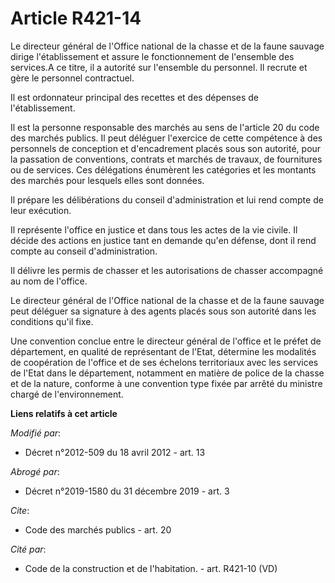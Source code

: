 # Article R421-14

Le directeur général de l'Office national de la chasse et de la faune sauvage dirige l'établissement et assure le
fonctionnement de l'ensemble des services.A ce titre, il a autorité sur l'ensemble du personnel. Il recrute et gère le
personnel contractuel. 

Il est ordonnateur principal des recettes et des dépenses de l'établissement. 

Il est la personne responsable des marchés au sens de l'article 20 du code des marchés publics. Il peut déléguer l'exercice
de cette compétence à des personnels de conception et d'encadrement placés sous son autorité, pour la passation de
conventions, contrats et marchés de travaux, de fournitures ou de services. Ces délégations énumèrent les catégories et les
montants des marchés pour lesquels elles sont données. 

Il prépare les délibérations du conseil d'administration et lui rend compte de leur exécution. 

Il représente l'office en justice et dans tous les actes de la vie civile. Il décide des actions en justice tant en demande
qu'en défense, dont il rend compte au conseil d'administration. 

Il délivre les permis de chasser et les autorisations de chasser accompagné au nom de l'office. 

Le directeur général de l'Office national de la chasse et de la faune sauvage peut déléguer sa signature à des agents placés
sous son autorité dans les conditions qu'il fixe.

Une convention conclue entre le directeur général de l'office et le préfet de département, en qualité de représentant de
l'Etat, détermine les modalités de coopération de l'office et de ses échelons territoriaux avec les services de l'Etat dans
le département, notamment en matière de police de la chasse et de la nature, conforme à une convention type fixée par arrêté
du ministre chargé de l'environnement.

**Liens relatifs à cet article**

_Modifié par_:

  - Décret n°2012-509 du 18 avril 2012 - art. 13

_Abrogé par_:

  - Décret n°2019-1580 du 31 décembre 2019 - art. 3

_Cite_:

  - Code des marchés publics - art. 20

_Cité par_:

  - Code de la construction et de l'habitation. - art. R421-10 (VD)

